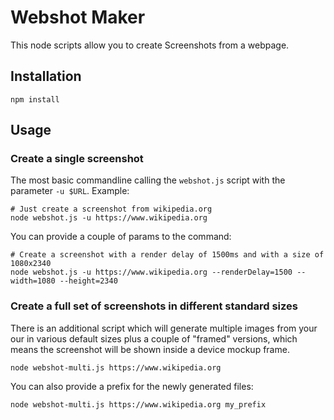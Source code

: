# Webshot Maker

This node scripts allow you to create Screenshots from a webpage.

## Installation

```
npm install
```

## Usage

### Create a single screenshot

The most basic commandline calling the `webshot.js` script with the parameter `-u $URL`. Example:

```shell
# Just create a screenshot from wikipedia.org
node webshot.js -u https://www.wikipedia.org
```

You can provide a couple of params to the command:

```shell
# Create a screenshot with a render delay of 1500ms and with a size of 1080x2340
node webshot.js -u https://www.wikipedia.org --renderDelay=1500 --width=1080 --height=2340
```

### Create a full set of screenshots in different standard sizes

There is an additional script which will generate multiple images from your our in various default sizes plus a couple 
of "framed" versions, which means the screenshot will be shown inside a device mockup frame.

```shell
node webshot-multi.js https://www.wikipedia.org
```

You can also provide a prefix for the newly generated files:

```shell
node webshot-multi.js https://www.wikipedia.org my_prefix
```

